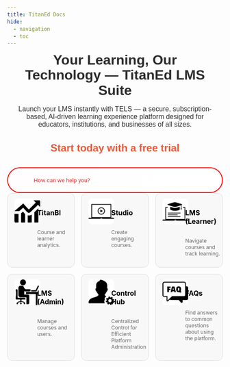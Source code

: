 ```yaml
---
title: TitanEd Docs
hide:
  - navigation
  - toc
---
```


<!-- ### TitanEd Docs -->

<div class="titaned-commerce-message">
  <strong> Your Learning, Our Technology — TitanEd LMS Suite</strong><br>
  Launch your LMS instantly with TELS — a secure, subscription-based, AI-driven learning experience platform designed for educators, institutions, and businesses of all sizes. </br></br>

  <a href="https://titaned.com/get-started/">Start today with a free trial</a>
</div>

<div class="search-block">
  <div class="titaned-search-bar">
    <input type="text" id="titaned-search" placeholder="How can we help you?" aria-label="Search TitanEd Docs">
    <div id="titaned-search-results" role="navigation" tabindex="0" class="csh-include-search"></div>
  </div>
</div>

<style>
/* Homepage Layout: Full-width styling only for the homepage (index.md) */
.md-content--home .md-main__inner {
  max-width: 100%;
  padding: 0;
}

.md-typeset h1{
  display:none;
  font-size: 1rem;
  margin: 0;
  padding: 0;
}
.md-typeset{
  padding: 0;
}
.titaned-commerce-message{
  margin-top:0;
  padding-top:0;
}
/* Commerce Message: Styles the promotional text above the search bar */
.titaned-commerce-message {
  text-align: center;
  padding: 0 16px 0 16px;
  margin: 0 auto 0;
  max-width: 900px;
  font-size: 16px;
  font-weight: 500;
  font-family: 'Syne', sans-serif;
  background: none; /* Primary color */
  color: #2C2C2C; /* Secondary color */
  line-height: 1.1;
}

.titaned-commerce-message strong {
  font-size: 32px;
  font-weight: 700;
  display: block;
  margin-bottom: 0px;
}

.titaned-commerce-message a {
  font-size: 24px;
  color: #EB5939; /* Highlight color */
  text-decoration: none;
  font-weight: 600;
  margin:0;
  padding:0;
}

.titaned-commerce-message a:hover {
  color: #232323; /* Darker for hover */
  text-decoration: underline;
}

/* Search Block: Container for isolating search styling */
.search-block {
  max-width: 900px;
  display: flex;
  align-item: center;
  justify-contant: center;
  margin: 0 auto;
  padding: 0;
}
.md-header{
  background-color: #2C2C2C;
}

.md-header__inner > .md-header__button > img {
  width: 152px;
  height: 68px;
}

/* Search Bar: Styled within the search block with custom height and red accent */
.titaned-search-bar {
  display: flex;
  align-items: center;
  width: 100%;
  margin: 16px auto 0;
  z-index: -1000;
}
.search-block .titaned-search-bar input {
  width: 100%;
  height: 60px;
  padding: 20px 20px 20px 60px;
  font-family: 'Roboto', sans-serif;
  border: 2px solid #ff0000;
  outline: none;
  border-radius: 30px;
  background: linear-gradient(135deg, #fffdfdff, #ffffff);
  color: #000000;
  box-sizing: border-box;
  transition: border-color 0.3s ease, box-shadow 0.3s ease;
  outline: none;
  /* box-shadow: 0 2px 5px rgba(255, 0, 0, 0.1); */
}

.search-block .titaned-search-bar input::placeholder {
  color: #cc0000;
  opacity: 0.8;
}

.search-block .titaned-search-bar input:focus {
  outline: none;
  border-color: #cc0000;
  box-shadow: 0 4px 8px rgba(255, 0, 0, 0.3);
}

/* Search Icon: Font Awesome magnifying glass with red accent */
.search-block .titaned-search-bar::before {
  content: '\f002';
  font-family: 'Font Awesome 6 Free';
  font-weight: 900;
  position: absolute;
  left: 38px;
  top: 50%;
  transform: translateY(-50%);
  font-size: 22px;
  color: #cc0000;
  /* z-index: 31; */
}

.search-block .titaned-search-bar input:focus + ::before {
  color: #ff0000;
}

/* Search Results Popup: Styled as a dropdown outside the input */
.search-block .csh-include-search {
  position: absolute;
  top: calc(100% + 12px);
  left: 16px;
  right: 16px;
  background: #fff;
  border: 1px solid #ff0000;
  border-radius: 20px;
  max-height: 400px;
  overflow-y: auto;
  /* z-index: 50; */
  box-shadow: 0 10px 25px rgba(255, 0, 0, 0.2);
  opacity: 0;
  transform: translateY(-15px);
  animation: popupSlideIn 0.4s ease forwards;
  padding: 10px 0;
  display: none;
}

.search-block .csh-include-search.active {
  display: block;
}

@keyframes popupSlideIn {
  to {
    opacity: 1;
    transform: translateY(0);
  }
}

/* Individual Search Result */
.search-block .csh-include-search-result {
  padding: 12px 16px;
  border-bottom: 1px solid #ffebee;
  transition: background-color 0.2s ease;
}

.search-block .csh-include-search-result:last-child {
  border-bottom: none;
}

.search-block .csh-include-search-result a {
  color: #000000;
  text-decoration: none;
  font-size: 16px;
  display: block;
  padding: 6px 10px;
  border-radius: 8px;
}

.search-block .csh-include-search-result a:hover,
.search-block .csh-include-search-result a:focus {
  color: #cc0000;
  background-color: #ffebee;
  outline: none;
}

/* Card Grid: Styles the 2x2 grid of cards */
@media only screen and (min-width: 768px){
.titaned-tile-grid {
  display: grid;
  grid-template-columns: repeat(3, 1fr);
  /* grid-template-rows: repeat(2, auto); */
  gap: 15px;
  /* padding: 32px 16px; */
  max-width: 900px;
  margin: 0 auto;
}
}


/* Individual Card: Styles each card in the grid */
.titaned-tile {
  background: #f8f8f8; /* Lighter for image contrast */
  border: .4px solid #ddd;
  border-radius: 12px;
  overflow: hidden;
  transition: transform 0.2s ease, box-shadow 0.2s ease;
}

.titaned-tile:hover {
  transform: translateY(-4px);
  box-shadow: 0 6px 12px rgba(0, 0, 0, 0.2);
}

.titaned-tile a {
  display: grid;
  grid-template-columns: 30% 70%;
  padding: 12px 16px;
  gap: 16px;
  text-decoration: none;
  color: #000000;
}


/* Card Icon: Styles the image container */
.titaned-tile__icon {
  flex-shrink: 0;
  border: 0px solid black;
  width: 60px;
  height: 60px;
  display: flex;
  align-items: center;
  justify-content: center;
  overflow: hidden;
  border-radius: 8px;
  background-color: #f8f8f8;
}

.titaned-tile__icon img {
  width: 100%; 
  height: 100%;
  object-fit: contain;
}

/* Remove span styling as no longer used */
/* .titaned-tile__icon span {
  font-size: 28px;
  color: #fff;
} */

 .titaned-tile__text{
  display: flex;
  flex-direction: column;
  text-align: center;
  justify-content: center;
 }  

/* Card Text: Styles the card title and description */
.titaned-tile h3 {
  text-align: left;
  font-size: 16px;
  color: #000000;
  overflow-wrap: break-word;
}

.titaned-tile p {
  text-align: left;
  font-size: 12px;
  color: #666;
  overflow-wrap: break-word;
}

/* FAQ Section: Styles for accordion-based FAQ section (site-wide) */
.program-faq {
  max-width: 100%;
  width: min(1800px, 100%);
  margin: 16px auto;
  padding: 0 32px;
  background: var(--md-default-bg-color);
  border-radius: 8px;
  box-shadow: 0 2px 8px hsla(var(--md-hue), 15%, 9%, 0.1);
  overflow: auto;
}

.program-faq h2 {
  font-size: 28.8px;
  font-weight: 700;
  margin-bottom: 24px;
  color: var(--md-default-fg-color);
  text-align: center;
}

.program-faq .sub-accordion {
  border-bottom: 1px solid hsla(var(--md-hue), 15%, 9%, 0.15);
  margin-bottom: 19.2px;
  max-width: 100%;
  transition: background-color 0.3s ease;
}

.program-faq .sub-accordion:hover {
  background-color: hsla(var(--md-hue), 15%, 9%, 0.02);
}

.program-faq .sub-accordion__title {
  font-size: 17.6px;
  font-weight: 600;
  padding: 19.2px 24px;
  color: var(--md-default-fg-color);
  cursor: pointer;
  display: flex;
  justify-content: space-between;
  align-items: center;
  transition: color 0.3s ease, background-color 0.3s ease;
  white-space: normal;
  word-wrap: break-word;
  line-height: 24px;
  border-radius: 6px;
}

.program-faq .sub-accordion__title:hover {
  color: #666;
  background-color: hsla(var(--md-hue), 15%, 9%, 0.05);
}

.program-faq .sub-accordion__title::after {
  content: '';
  display: inline-block;
  width: 24px;
  height: 24px;
  background: url('data:image/svg+xml;utf8,<svg xmlns="http://www.w3.org/2000/svg" viewBox="0 0 24 24"><path d="M12 16l6-6H6z" fill="%23666"/></svg>') no-repeat center;
  transition: transform 0.3s ease;
  flex-shrink: 0;
  margin-left: 16px;
}

.program-faq .sub-accordion__title:hover::after {
  background: url('data:image/svg+xml;utf8,<svg xmlns="http://www.w3.org/2000/svg" viewBox="0 0 24 24"><path d="M12 16l6-6H6z" fill="%23999"/></svg>') no-repeat center;
}

.program-faq .sub-accordion[open] .sub-accordion__title::after {
  transform: rotate(180deg);
}

/* Override Material for MkDocs default toggle icon */
.md-typeset details[open] > summary::after,
[dir=ltr] .md-typeset summary::after {
  display: none !important;
}

.program-faq .sub-accordion__body {
  padding: 19.2px 24px;
  font-size: 14.4px;
  color: var(--md-default-fg-color--light);
  line-height: 25.6px;
  white-space: normal;
  word-wrap: break-word;
  opacity: 0;
  animation: fadeIn 0.3s ease forwards;
}

@keyframes fadeIn {
  to {
    opacity: 1;
  }
}

/* Dark Mode: Adjustments for slate theme */
[data-md-color-scheme="slate"] {
  /* Commerce Message Dark Mode */
  .titaned-commerce-message {
    background: #2C2C2C; /* Secondary color */
    color: #FFFFFF; /* Accent color */
  }

  .titaned-commerce-message a {
    color: #EB5939; /* Highlight color */
  }

  .titaned-commerce-message a:hover {
    color: #FFFFFF; /* Accent color */
  }

  /* Search Block Dark Mode */
  .search-block .titaned-search-bar input {
    background: linear-gradient(135deg, #4a0000, #1a0000);
    color: #fff;
    border-color: #ff3333;
  }

  .search-block .titaned-search-bar::before {
    color: #ff6666;
  }

  .search-block .titaned-search-bar input:focus {
    border-color: #ff6666;
    box-shadow: 0 0 20px rgba(255, 51, 51, 0.3);
  }

  .search-block .csh-include-search {
    background: #1a0000;
    border-color: #ff3333;
    box-shadow: 0 10px 25px rgba(255, 51, 51, 0.2);
  }

  .search-block .csh-include-search-result a {
    color: #fff;
  }

  .search-block .csh-include-search-result a:hover,
  .search-block .csh-include-search-result a:focus {
    color: #ff6666;
    background-color: #330000;
  }

  /* Card Grid Dark Mode */
  .titaned-tile {
    background: #1e1e1e;
    border-color: #444;
  }

  .titaned-tile a {
    color: #fff;
  }

  .titaned-tile h3 {
    color: #fff;
  }

  .titaned-tile p {
    color: #bbb;
  }

  .titaned-tile__icon {
    background: transparent;
  }

  /* FAQ Section Dark Mode */
  .program-faq {
    background: var(--md-default-bg-color);
    box-shadow: 0 2px 8px hsla(var(--md-hue), 15%, 90%, 0.1);
  }

  .program-faq .sub-accordion {
    border-bottom: 1px solid hsla(var(--md-hue), 15%, 90%, 0.15);
  }

  .program-faq .sub-accordion:hover {
    background-color: hsla(var(--md-hue), 15%, 90%, 0.02);
  }

  .program-faq .sub-accordion__title {
    color: var(--md-default-fg-color);
  }

  .program-faq .sub-accordion__title:hover {
    color: #bbb;
    background-color: hsla(var(--md-hue), 15%, 90%, 0.05);
  }

  .program-faq .sub-accordion__title::after {
    background: url('data:image/svg+xml;utf8,<svg xmlns="http://www.w3.org/2000/svg" viewBox="0 0 24 24"><path d="M12 16l6-6H6z" fill="%23bbb"/></svg>') no-repeat center;
  }

  .program-faq .sub-accordion__title:hover::after {
    background: url('data:image/svg+xml;utf8,<svg xmlns="http://www.w3.org/2000/svg" viewBox="0 0 24 24"><path d="M12 16l6-6H6z" fill="%23ddd"/></svg>') no-repeat center;
  }

  .program-faq .sub-accordion__body {
    color: var(--md-default-fg-color--light);
  }
}

/* Responsive Adjustments: For mobile devices */
@media (max-width: 600px) {
  .titaned-commerce-message {
    font-size: 16px;
    padding: 16px;
    margin: 24px auto;
  }

  .titaned-commerce-message strong {
    font-size: 22px;
  }

  .search-block {
    max-width: 100%;
    margin-bottom: 60px;
    padding: 0 8px;
  }

  .search-block .titaned-search-bar input {
    height: 50px;
    padding: 16px 16px 16px 50px;
    font-size: 16px;
    border-radius: 20px;
  }

  .search-block .titaned-search-bar::before {
    left: 20px;
    font-size: 18px;
  }

  .search-block .csh-include-search {
    left: 8px;
    right: 8px;
    max-height: 300px;
  }

  .search-block .csh-include-search-result a {
    font-size: 14px;
    padding: 4px 8px;
  }

  /* .titaned-tile-grid {
    grid-template-columns: 1fr;
    grid-template-rows: auto;
  } */

  .titaned-tile {
    padding: 16px;
  }

  .titaned-tile__icon {
    width: 80px;
    height: 80px;
    margin-bottom: 12px;
  }

  .titaned-tile h3 {
    font-size: 18px;
  }

  .titaned-tile p {
    font-size: 14px;
  }

  .program-faq {
    padding: 0 16px;
    max-width: 100%;
    box-shadow: none;
  }

  .program-faq .sub-accordion__title {
    font-size: 16px;
    line-height: 22.4px;
    padding: 16px;
  }

  .program-faq .sub-accordion__body {
    font-size: 13.6px;
    padding: 16px;
  }
}
</style>

<script src="https://unpkg.com/fuse.js@6.6.2/dist/fuse.min.js"></script>
<script>
  // Hardcoded search data with improved structure
  const searchData = [
    { title: "TitanBI", url: "/TitanBi/TitanBi", content: "Course and learner analytics." },
    { title: "Studio", url: "/Studio/What_Is_Studio", content: "Create engaging courses." },
    { title: "LMS (Learner)", url: "/LMS/lms_home_page_overview", content: "Navigate courses and track learning." },
    { title: "LMS (Admin)", url: "/LMS_ADMIN/LMS_Administration_Overview", content: "Manage courses and users." },
    { title: "Live Tab Overview", url: "/LMS/Live_Tab_Overview", content: "Overview of the Live Tab in the LMS for learners." },
    { title: "Taking Notes", url: "/LMS/Taking_Notes", content: "Guide on taking notes within the LMS." },
    { title: "Wiki Overview", url: "/LMS/Wiki_Overview", content: "Overview of the Wiki feature in the LMS." },
    { title: "Learners Activity In LMS", url: "/LMS/What_Learners_Can_Do_overview", content: "Details on what learners can do in the LMS." },
    { title: "Instructor Course Overview", url: "/LMS_ADMIN/Instructor_Course_Overview", content: "Overview for instructors managing courses." },
    { title: "Sign UP and Sign In", url: "/LMS/Signup_and_Signin", content: "Instructions for signing up and signing in to the LMS." },
    { title: "Instructor Tab", url: "/LMS_ADMIN/Instructor_tab", content: "Details on the Instructor Tab features." },
    { title: "Membership", url: "/LMS_ADMIN/membership", content: "Information on membership management in the LMS." },
    { title: "Cohorts", url: "/LMS_ADMIN/Cohorts", content: "Guide to managing cohorts in the LMS." },
    { title: "Extensions", url: "/LMS_ADMIN/Extensions", content: "Details on extension features for the LMS." },
    { title: "Student Admin", url: "/LMS_ADMIN/Student_Admin", content: "Admin tools for managing students." },
    { title: "Data Download", url: "/LMS_ADMIN/Data_Download", content: "Instructions for downloading data from the LMS." },
    { title: "Special Exam Allowance", url: "/LMS_ADMIN/Special_Exam_Allowance", content: "Information on special exam allowances." },
    { title: "Certificates Management", url: "/LMS_ADMIN/Certificates_Management", content: "Guide to managing certificates in the LMS." },
    { title: "Open Response Assessments", url: "/LMS_ADMIN/Open_Response_Assessments", content: "Details on open response assessments." },
    { title: "Accessing Reports", url: "/LMS_ADMIN/Accessing_Reports", content: "How to access reports in the LMS." },
    { title: "Course Creator vs Admin", url: "/LMS_ADMIN/Course_Creator_and_Admin", content: "Comparison of course creator and admin roles." },
    { title: "LMS Administration Overview", url: "/LMS_ADMIN/LMS_Administration_Overview", content: "Comprehensive overview of LMS administration." }
  ];

  // Initialize Fuse.js
  const fuse = new Fuse(searchData, {
    keys: ['title', 'content'],
    threshold: 0.4,
    includeScore: true,
    minMatchCharLength: 2
  });

  // Search bar functionality with improved output
  const searchInput = document.getElementById('titaned-search');
  const resultsContainer = document.getElementById('titaned-search-results');

  searchInput.addEventListener('input', function(e) {
    const query = e.target.value.trim();
    resultsContainer.innerHTML = '';
    resultsContainer.classList.remove('active');

    if (query.length < 2) return;

    const results = fuse.search(query);
    if (results.length === 0) {
      resultsContainer.innerHTML = '<div class="csh-include-search-result">No results found.</div>';
    } else {
      results.slice(0, 10).forEach(result => {
        const item = result.item;
        const li = document.createElement('ul');
        li.role = "list";
        const listItem = document.createElement('li');
        listItem.role = "listitem";
        const a = document.createElement('a');
        a.href = item.url;
        a.setAttribute('onmouseenter', "CrispHelpdeskCommon.mouse_search_result(this, true)");
        a.setAttribute('onmouseleave', "CrispHelpdeskCommon.mouse_search_result(this, false)");
        a.setAttribute('data-active', "false");
        a.setAttribute('role', "button");
        a.setAttribute('aria-label', item.title);
        a.className = "csh-include-search-result";
        a.innerHTML = `<span class="csh-include-search-result-title csh-font-sans-semibold">${item.title}</span><br><span class="csh-include-search-result-description csh-text-ellipsis-multiline csh-text-ellipsis-multiline-lines-2">${item.content}</span>`;
        listItem.appendChild(a);
        li.appendChild(listItem);
        resultsContainer.appendChild(li);
      });
    }
    resultsContainer.classList.add('active');
  });

  // Hide results when clicking outside
  document.addEventListener('click', function(e) {
    if (!searchInput.contains(e.target) && !resultsContainer.contains(e.target)) {
      resultsContainer.classList.remove('active');
    }
  });

  // Autocomplete on Enter
  searchInput.addEventListener('keyup', function(e) {
    if (e.key === 'Enter' && resultsContainer.children.length > 0) {
      const firstResult = resultsContainer.querySelector('a');
      if (firstResult) window.location.href = firstResult.getAttribute('href');
    }
  });
</script>

<div class="titaned-tile-grid">
  <div class="titaned-tile">
    <a href="/TitanBi/TitanBi">
      <div class="titaned-tile__icon">
        <img src="homepage_images/titanbi.png" alt="TitanBI Analytics">
      </div>
      <div class="titaned-tile__text">
        <h3>TitanBI</h3>
        <p>Course and learner analytics.</p>
      </div>
    </a>
  </div>
  <div class="titaned-tile">
    <a href="/Studio/What_Is_Studio">
      <div class="titaned-tile__icon">
        <img src="homepage_images/studio.png" alt="Studio Course Creation">
      </div>
      <div class="titaned-tile__text">
        <h3>Studio</h3>
        <p>Create engaging courses.</p>
      </div>
    </a>
  </div>
  <div class="titaned-tile">
    <a href="/LMS/lms_home_page_overview">
      <div class="titaned-tile__icon">
        <img src="homepage_images/learner.png" alt="LMS Learner">
      </div>
      <div class="titaned-tile__text">
        <h3>LMS (Learner)</h3>  
        <p>Navigate courses and track learning.</p>
      </div>
    </a>
  </div>
  <div class="titaned-tile">
    <a href="/LMS_ADMIN/LMS_Administration_Overview">
      <div class="titaned-tile__icon">
        <img src="homepage_images/admin.png" alt="LMS Admin">
      </div>
      <div class="titaned-tile__text">
        <h3>LMS (Admin)</h3>
        <p>Manage courses and users.</p>
      </div>
    </a>
  </div>
  <div class="titaned-tile">
    <a href="faq">
      <div class="titaned-tile__icon">
        <img src="homepage_images/controlhub.png" alt="LMS Admin">
      </div>
      <div class="titaned-tile__text">
        <h3>Control Hub</h3>
        <p>Centralized Control for Efficient Platform Administration</p>
      </div>
    </a>
  </div>
  <div class="titaned-tile">
    <a href="faq">
      <div class="titaned-tile__icon">
        <img src="homepage_images/faqs-icon.png" alt="LMS Admin">
      </div>
      <div class="titaned-tile__text">
        <h3>FAQs</h3>
        <p>Find answers to common questions about using the platform.</p>
      </div>
    </a>
  </div>
</div>
